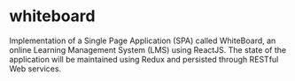 # whiteboard

Implementation of a Single Page Application (SPA) called 
WhiteBoard, an online Learning Management System (LMS) using ReactJS. The state of
the application will be maintained using Redux and persisted through RESTful Web services.
